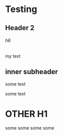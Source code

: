# Testing



## Header 2
###### h6 
my text

## inner subheader
some text

some text

# OTHER H1
some some some some
